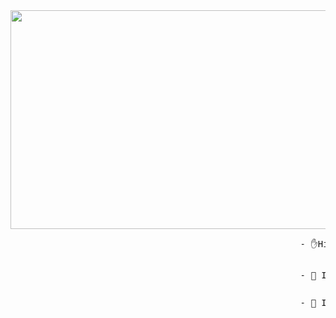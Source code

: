 
  
<img src="https://www.freecodecamp.org/news/content/images/2022/11/hire-full-stack-developers1546507474317-1.gif" height="350px" width="5500px">
<div position="relative" top=5000px>
<p><pre>                                                       - ✋Hi there, I am Dhanush<br></p></pre>
<p><pre>                                                       - 🔭 I’m currently working on Full stack development<br></p></pre>
<p><pre>                                                       - 🌱 I’m currently learning CSE Software Engineering</p></pre>

</div>
